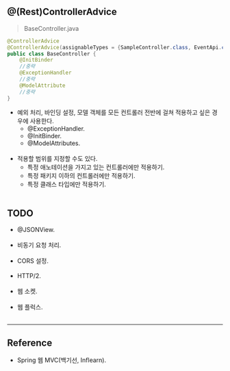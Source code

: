 @(Rest)ControllerAdvice
-----------------------

> BaseController.java

```java
@ControllerAdvice
@ControllerAdvice(assignableTypes = {SampleController.class, EventApi.class})
public class BaseController {
    @InitBinder
    //중략
    @ExceptionHandler
    //중략
    @ModelAttribute
    //중략
}
```

-	예외 처리, 바인딩 설정, 모델 객체를 모든 컨트롤러 전반에 걸쳐 적용하고 싶은 경우에 사용한다.
	-	@ExceptionHandler.
	-	@InitBinder.
	-	@ModelAttributes.<br><br>
-	적용할 범위를 지정할 수도 있다.
	-	특정 애노테이션을 가지고 있는 컨트롤러에만 적용하기.
	-	특정 패키지 이하의 컨트롤러에만 적용하기.
	-	특정 클래스 타입에만 적용하기.<br><br>

TODO
----

-	@JSONView.<br><br>
-	비동기 요청 처리.<br><br>
-	CORS 설정.<br><br>
-	HTTP/2.<br><br>
-	웹 소켓.<br><br>
-	웹 플럭스.<br><br>

---

Reference
---------

-	Spring 웹 MVC(백기선, Inflearn).<br><br>
